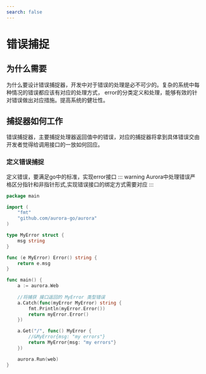 ```yaml
---
search: false
---
```

# 错误捕捉
## 为什么需要
为什么要设计错误捕捉器，开发中对于错误的处理是必不可少的。复杂的系统中每种情况的错误都应该有对应的处理方式， error的分类定义和处理，能够有效的针对错误做出对应措施。提高系统的健壮性。
## 捕捉器如何工作
错误捕捉器，主要捕捉处理器返回值中的错误，对应的捕捉器将拿到具体错误交由开发者觉得给调用接口的一放如何回应。
### 定义错误捕捉
定义错误，要满足go中的标准，实现error接口
::: warning
Aurora中处理错误严格区分指针和非指针形式,实现错误接口的绑定方式需要对应
:::
```go
package main

import (
	"fmt"
	"github.com/aurora-go/aurora"
)

type MyError struct {
	msg string
}

func (e MyError) Error() string {
	return e.msg
}

func main() {
	a := aurora.Web
    
    //将捕获 接口返回的 MyError 类型错误
	a.Catch(func(myError MyError) string {
		fmt.Println(myError.Error())
		return myError.Error()
	})

	a.Get("/", func() MyError {
		//&MyError{msg: "my errors"}
		return MyError{msg: "my errors"}
	})

	aurora.Run(web)
}
```
